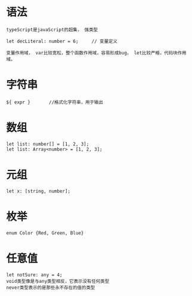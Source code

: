 

# 语法

	typeScript是javaScript的超集， 强类型

	let decLiteral: number = 6;     // 变量定义

	变量作用域， var比较宽松，整个函数作用域，容易形成bug， let比较严格，代码块作用域。

	

# 字符串

	${ expr }		//格式化字符串，用于输出


# 数组

	let list: number[] = [1, 2, 3];
	let list: Array<number> = [1, 2, 3];

# 元组

	let x: [string, number];


# 枚举

	enum Color {Red, Green, Blue}

# 任意值

	let notSure: any = 4;
	void类型像是与any类型相反，它表示没有任何类型
	never类型表示的是那些永不存在的值的类型